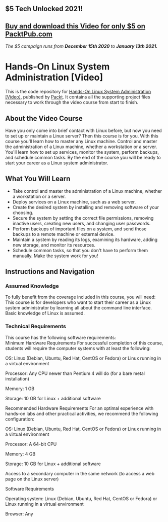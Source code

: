 ## $5 Tech Unlocked 2021!
[Buy and download this Video for only $5 on PacktPub.com](https://www.packtpub.com/product/hands-on-linux-system-administration-video/9781789133219)
-----
*The $5 campaign         runs from __December 15th 2020__ to __January 13th 2021.__*

# Hands-On Linux System Administration [Video]
This is the code repository for [Hands-On Linux System Administration [Video]](https://www.packtpub.com/virtualization-and-cloud/hands-linux-system-administration-video), published by [Packt](https://www.packtpub.com/?utm_source=github). It contains all the supporting project files necessary to work through the video course from start to finish.
## About the Video Course
Have you only come into brief contact with Linux before, but now you need to set up or maintain a Linux server? Then this course is for you.
With this course you'll learn how to master any Linux machine. Control and master the administration of a Linux machine, whether a workstation or a server. You'll learn how to set up services, monitor the system, perform backups, and schedule common tasks.
By the end of the course you will be ready to start your career as a Linux system administrator.

<H2>What You Will Learn</H2>
<DIV class=book-info-will-learn-text>
<UL>
<LI>Take control and master the administration of a Linux machine, whether a workstation or a server.
<LI>Deploy services on a Linux machine, such as a web server.
<LI>Create the desired system by installing and removing software of your choosing.
<LI>Secure the system by setting the correct file permissions, removing inactive users, creating new users, and changing user passwords.
<LI>Perform backups of important files on a system, and send those backups to a remote machine or external device.
<LI>Maintain a system by reading its logs, examining its hardware, adding new storage, and monitor its resources.
<LI>Schedule common tasks, so that you don't have to perform them manually. Make the system work for you! </LI></UL></DIV>

## Instructions and Navigation
### Assumed Knowledge
To fully benefit from the coverage included in this course, you will need:<br/>
This course is for developers who want to start their career as a Linux system administrator by learning all about the command line interface. Basic knowledge of Linux is assumed.
### Technical Requirements
This course has the following software requirements:<br/>
Minimum Hardware Requirements
For successful completion of this course, students will require the computer systems with at least the following:

OS: Linux (Debian, Ubuntu, Red Hat, CentOS or Fedora) or Linux running in a virtual environment

Processor: Any CPU newer than Pentium 4 will do (for a bare metal installation)

Memory: 1 GB

Storage: 10 GB for Linux + additional software

Recommended Hardware Requirements
For an optimal experience with hands-on labs and other practical activities, we recommend the following configuration:

OS: Linux (Debian, Ubuntu, Red Hat, CentOS or Fedora) or Linux running in a virtual environment

Processor: A 64-bit CPU

Memory: 4 GB

Storage: 10 GB for Linux + additional software

Access to a secondary computer in the same network (to access a web page on the Linux server)

Software Requirements

Operating system: Linux (Debian, Ubuntu, Red Hat, CentOS or Fedora) or Linux running in a virtual environment

Browser: Any



